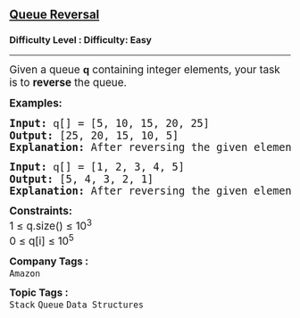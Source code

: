 <h2><a href="https://www.geeksforgeeks.org/problems/queue-reversal/1?page=2&category=Stack&sortBy=difficulty">Queue Reversal</a></h2><h3>Difficulty Level : Difficulty: Easy</h3><hr><div class="problems_problem_content__Xm_eO"><p><span style="font-size: 14pt;">Given a queue&nbsp;<span style="font-family: Arial;"><span style="white-space-collapse: preserve; background-color: #ffffff;"><strong>q </strong></span></span>containing integer elements, your task is to <strong>reverse</strong> the queue.</span></p>
<p><span style="font-size: 14pt;"><strong>Examples:</strong></span></p>
<pre><span style="font-size: 14pt;"><strong>Input: </strong><span style="font-family: Arial; text-wrap-mode: wrap; background-color: #ffffff;">q</span>[] = [5, 10, 15, 20, 25]
<strong>Output: </strong>[25, 20, 15, 10, 5]
<strong>Explanation: </strong>After reversing the given elements of the queue, the resultant queue will be 25 20 15 10 5.
</span></pre>
<pre><span style="font-size: 14pt;"><strong>Input: </strong><span style="font-family: Arial; text-wrap-mode: wrap; background-color: #ffffff;">q</span>[] = [1, 2, 3, 4, 5]
<strong>Output: </strong>[5, 4, 3, 2, 1]
<strong>Explanation: </strong>After reversing the given elements of the queue, the resultant queue will be 5 4 3 2 1.</span></pre>
<p><span style="font-size: 14pt;"><strong>Constraints:</strong><br>1 ≤ q.size() ≤ 10<sup>3</sup><br>0 ≤ q[i] ≤ 10<sup>5</sup></span></p></div><p><span style=font-size:18px><strong>Company Tags : </strong><br><code>Amazon</code>&nbsp;<br><p><span style=font-size:18px><strong>Topic Tags : </strong><br><code>Stack</code>&nbsp;<code>Queue</code>&nbsp;<code>Data Structures</code>&nbsp;